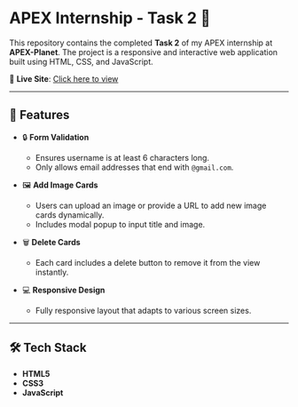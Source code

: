 # APEX Internship - Task 2 🎯

This repository contains the completed **Task 2** of my APEX internship at **APEX-Planet**. The project is a responsive and interactive web application built using HTML, CSS, and JavaScript.

🔗 **Live Site**: [Click here to view](https://bindhusree56.github.io/task2-apex/)

---

## 🚀 Features

- 🔒 **Form Validation**  
  - Ensures username is at least 6 characters long.  
  - Only allows email addresses that end with `@gmail.com`.

- 🖼️ **Add Image Cards**  
  - Users can upload an image or provide a URL to add new image cards dynamically.
  - Includes modal popup to input title and image.

- 🗑️ **Delete Cards**  
  - Each card includes a delete button to remove it from the view instantly.

- 💻 **Responsive Design**  
  - Fully responsive layout that adapts to various screen sizes.

---

## 🛠️ Tech Stack

- **HTML5**
- **CSS3**
- **JavaScript**



